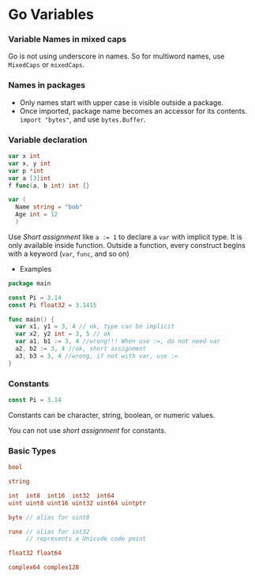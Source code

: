 # Go Variables

### Variable Names in mixed caps

Go is not using underscore in names. So for multiword names, use `MixedCaps` or
`mixedCaps`.

### Names in packages

- Only names start with upper case is visible outside a package.
- Once imported, package name becomes an accessor for its contents.
  `import "bytes"`, and use `bytes.Buffer`.

### Variable declaration

```go
var x int
var x, y int
var p *int
var a [3]int
f func(a, b int) int {}

var (
  Name string = "bob"
  Age int = 12
  )
```

Use *Short assignment* like `a := 1` to declare a `var` with implicit type.
It is only available inside function. Outside a function, every construct
begins with a keyword (`var`, `func`, and so on)

- Examples

```go
package main

const Pi = 3.14
const Pi float32 = 3.1415

func main() {
  var x1, y1 = 3, 4 // ok, type can be implicit
  var x2, y2 int = 3, 5 // ok
  var a1, b1 := 3, 4 //wrong!!! When use :=, do not need var
  a2, b2 := 3, 4 //ok, short assignment
  a3, b3 = 3, 4 //wrong, if not with var, use :=
}
```

### Constants

```go
const Pi = 3.14
```
Constants can be character, string, boolean, or numeric values.

You can not use *short assignment* for constants.

### Basic Types

```go
bool

string

int  int8  int16  int32  int64
uint uint8 uint16 uint32 uint64 uintptr

byte // alias for uint8

rune // alias for int32
     // represents a Unicode code point

float32 float64

complex64 complex128
```
